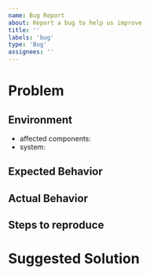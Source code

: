 ```yaml
---
name: Bug Report
about: Report a bug to help us improve
title: ''
labels: 'bug'
type: 'Bug'
assignees: ''
---
```


# Problem

## Environment
- affected components: 
- system: 

## Expected Behavior


## Actual Behavior


## Steps to reproduce


# Suggested Solution

